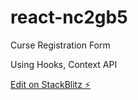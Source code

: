 # react-nc2gb5

Curse Registration Form 

Using Hooks, Context API

[Edit on StackBlitz ⚡️](https://stackblitz.com/edit/react-nc2gb5)
